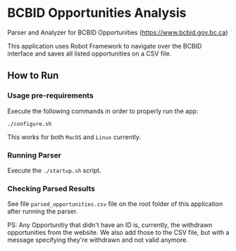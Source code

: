 # BCBID Opportunities Analysis
Parser and Analyzer for BCBID Opportunities (https://www.bcbid.gov.bc.ca)

This application uses Robot Framework to navigate over the BCBID interface and saves all listed opportunities on a CSV file.

## How to Run

### Usage pre-requirements

Execute the following commands in order to properly run the app:

```
./configure.sh
```

This works for both `MacOS` and `Linux` currently.

### Running Parser

Execute the `./startup.sh` script.

### Checking Parsed Results

See file `parsed_opportunities.csv` file on the root folder of this application after running the parser.

PS: Any Opportunitiy that didn't have an ID is, currently, the withdrawn opportunities from the website. 
We also add those to the CSV file, but with a message specifying they're withdrawn and not valid anymore.
